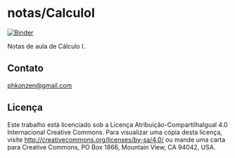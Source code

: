 # notas/CalculoI

[![Binder](https://mybinder.org/badge_logo.svg)](https://mybinder.org/v2/gh/phkonzen/notas/master?filepath=%2Fsrc%2FCalculoI%2Fcalculoi.ipynb)

Notas de aula de Cálculo I.

## Contato

phkonzen@gmail.com

## Licença

Este trabalho está licenciado sob a Licença Atribuição-CompartilhaIgual 4.0 Internacional Creative Commons. Para visualizar uma cópia desta licença, visite http://creativecommons.org/licenses/by-sa/4.0/ ou mande uma carta para Creative Commons, PO Box 1866, Mountain View, CA 94042, USA.
